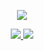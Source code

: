 
<!--
**FrizzleFur/FrizzleFur** is a ✨ _special_ ✨ repository because its `README.md` (this file) appears on your GitHub profile.

Here are some ideas to get you started:

- 🔭 I’m currently working on ...
- 🌱 I’m currently learning ...
- 👯 I’m looking to collaborate on ...
- 🤔 I’m looking for help with ...
- 💬 Ask me about ...
- 📫 How to reach me: ...
- 😄 Pronouns: ...
- ⚡ Fun fact: ...
-->


<p align="center">
  <a href="https://github.com/FrizzleFur">
    <img src="https://github-readme-stats.vercel.app/api?username=FrizzleFur&count_private=true&show_icons=true&hide=contribs&include_all_commits=true&theme=vue" />
  </a>
</p>

<p align="center">
  <a href="https://michaelmao.co">
    <img src="https://img.shields.io/badge/🌱%20博客-MichaelMao-brightness.svg" />
  </a>
  <a href="https://github.com/FrizzleFur">
    <img src="https://komarev.com/ghpvc/?username=FrizzleFur&color=brightgreen&label=👁%20Views" />
  </a>  
</p>

[GitHub Profile Views Counter]: https://github.com/antonkomarev/github-profile-views-counter
